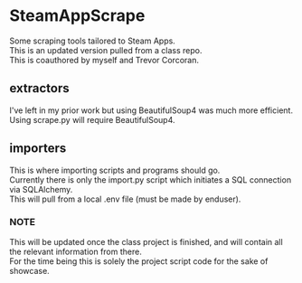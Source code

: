 # SteamAppScrape
Some scraping tools tailored to Steam Apps.  
This is an updated version pulled from a class repo.  
This is coauthored by myself and Trevor Corcoran.  

## extractors  
I've left in my prior work but using BeautifulSoup4 was much more efficient.  
Using scrape.py will require BeautifulSoup4.  

## importers  
This is where importing scripts and programs should go.  
Currently there is only the import.py script which initiates a SQL connection via SQLAlchemy.  
This will pull from a local .env file (must be made by enduser).  

### NOTE  
This will be updated once the class project is finished, and will contain all the relevant information from there.  
For the time being this is solely the project script code for the sake of showcase.  
